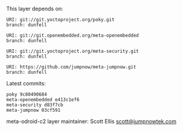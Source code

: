 This layer depends on:

    URI: git://git.yoctoproject.org/poky.git
    branch: dunfell

    URI: git://git.openembedded.org/meta-openembedded
    branch: dunfell

    URI: git://git.yoctoproject.org/meta-security.git
    branch: dunfell

    URI: https://github.com/jumpnow/meta-jumpnow.git
    branch: dunfell

Latest commits:

    poky 9c80490684
    meta-openembedded e413c1ef6
    meta-security d83f7cb
    meta-jumpnow 03cf591

meta-odroid-c2 layer maintainer: Scott Ellis <scott@jumpnowtek.com>
